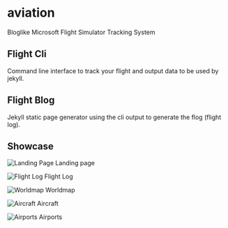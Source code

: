 # aviation

Bloglike Microsoft Flight Simulator Tracking System

## Flight Cli

Command line interface to track your flight and output data to be used by jekyll.

## Flight Blog

Jekyll static page generator using the cli output to generate the flog (flight log).

## Showcase

![Landing Page](https://raw.githubusercontent.com/thefipster/aviation/feature/init/docs/landing.png)
Landing page

![Flight Log](https://raw.githubusercontent.com/thefipster/aviation/feature/init/docs/flightlog.png)
Flight Log

![Worldmap](https://raw.githubusercontent.com/thefipster/aviation/feature/init/docs/worldmap.png)
Worldmap

![Aircraft](https://raw.githubusercontent.com/thefipster/aviation/feature/init/docs/aircraft.png)
Aircraft

![Airports](https://raw.githubusercontent.com/thefipster/aviation/feature/init/docs/airports.png)
Airports
